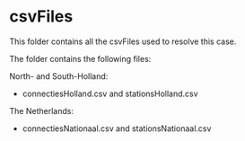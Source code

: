 # csvFiles

This folder contains all the csvFiles used to resolve this case. 

The folder contains the following files: 

North- and South-Holland:
- connectiesHolland.csv and stationsHolland.csv

The Netherlands:
- connectiesNationaal.csv and stationsNationaal.csv
